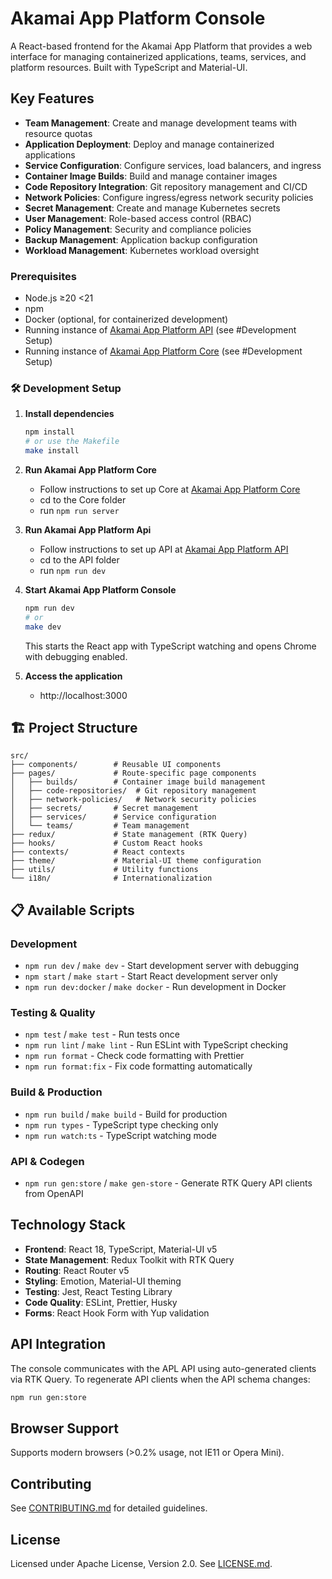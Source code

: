 # Akamai App Platform Console

A React-based frontend for the Akamai App Platform that provides a web interface for managing containerized applications, teams, services, and platform resources. Built with TypeScript and Material-UI.

## Key Features

- **Team Management**: Create and manage development teams with resource quotas
- **Application Deployment**: Deploy and manage containerized applications
- **Service Configuration**: Configure services, load balancers, and ingress
- **Container Image Builds**: Build and manage container images
- **Code Repository Integration**: Git repository management and CI/CD
- **Network Policies**: Configure ingress/egress network security policies
- **Secret Management**: Create and manage Kubernetes secrets
- **User Management**: Role-based access control (RBAC)
- **Policy Management**: Security and compliance policies
- **Backup Management**: Application backup configuration
- **Workload Management**: Kubernetes workload oversight

### Prerequisites

- Node.js ≥20 <21
- npm
- Docker (optional, for containerized development)
- Running instance of [Akamai App Platform API](https://github.com/linode/apl-api) (see #Development Setup)
- Running instance of [Akamai App Platform Core](https://github.com/linode/apl-core) (see #Development Setup)

### 🛠️ Development Setup

1. **Install dependencies**

   ```bash
   npm install
   # or use the Makefile
   make install

   ```

2. **Run Akamai App Platform Core**

   - Follow instructions to set up Core at [Akamai App Platform Core](https://github.com/linode/apl-core)
   - cd to the Core folder
   - run `npm run server`

3. **Run Akamai App Platform Api**

   - Follow instructions to set up API at [Akamai App Platform API](https://github.com/linode/apl-api)
   - cd to the API folder
   - run `npm run dev`

4. **Start Akamai App Platform Console**
   ```bash
   npm run dev
   # or
   make dev
   ```
   This starts the React app with TypeScript watching and opens Chrome with debugging enabled.
5. **Access the application**
   - http://localhost:3000

## 🏗️ Project Structure

```
src/
├── components/        # Reusable UI components
├── pages/             # Route-specific page components
│   ├── builds/        # Container image build management
│   ├── code-repositories/  # Git repository management
│   ├── network-policies/   # Network security policies
│   ├── secrets/       # Secret management
│   ├── services/      # Service configuration
│   └── teams/         # Team management
├── redux/             # State management (RTK Query)
├── hooks/             # Custom React hooks
├── contexts/          # React contexts
├── theme/             # Material-UI theme configuration
├── utils/             # Utility functions
└── i18n/              # Internationalization
```

## 📋 Available Scripts

### Development

- `npm run dev` / `make dev` - Start development server with debugging
- `npm start` / `make start` - Start React development server only
- `npm run dev:docker` / `make docker` - Run development in Docker

### Testing & Quality

- `npm test` / `make test` - Run tests once
- `npm run lint` / `make lint` - Run ESLint with TypeScript checking
- `npm run format` - Check code formatting with Prettier
- `npm run format:fix` - Fix code formatting automatically

### Build & Production

- `npm run build` / `make build` - Build for production
- `npm run types` - TypeScript type checking only
- `npm run watch:ts` - TypeScript watching mode

### API & Codegen

- `npm run gen:store` / `make gen-store` - Generate RTK Query API clients from OpenAPI

## Technology Stack

- **Frontend**: React 18, TypeScript, Material-UI v5
- **State Management**: Redux Toolkit with RTK Query
- **Routing**: React Router v5
- **Styling**: Emotion, Material-UI theming
- **Testing**: Jest, React Testing Library
- **Code Quality**: ESLint, Prettier, Husky
- **Forms**: React Hook Form with Yup validation

## API Integration

The console communicates with the APL API using auto-generated clients via RTK Query. To regenerate API clients when the API schema changes:

```bash
npm run gen:store
```

## Browser Support

Supports modern browsers (>0.2% usage, not IE11 or Opera Mini).

## Contributing

See [CONTRIBUTING.md](CONTRIBUTING.md) for detailed guidelines.

## License

Licensed under Apache License, Version 2.0. See [LICENSE.md](LICENSE.md).
